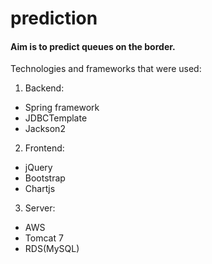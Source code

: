 # prediction

#### Aim is to predict queues on the border.

Technologies and frameworks that were used:

1. Backend:
  - Spring framework
  - JDBCTemplate
  - Jackson2
2. Frontend:
  - jQuery
  - Bootstrap
  - Chartjs
3. Server:
  - AWS
  - Tomcat 7
  - RDS(MySQL)
